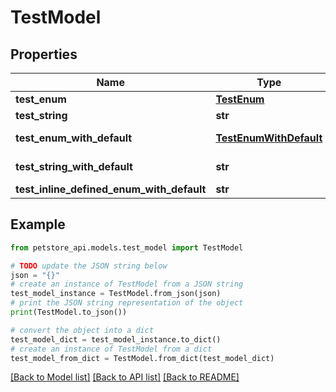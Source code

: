 # TestModel


## Properties

Name | Type | Description | Notes
------------ | ------------- | ------------- | -------------
**test_enum** | [**TestEnum**](TestEnum.md) |  | 
**test_string** | **str** |  | [optional] 
**test_enum_with_default** | [**TestEnumWithDefault**](TestEnumWithDefault.md) |  | [optional] [default to TestEnumWithDefault.ZWEI]
**test_string_with_default** | **str** |  | [optional] [default to 'ahoy matey']
**test_inline_defined_enum_with_default** | **str** |  | [optional] [default to 'B']

## Example

```python
from petstore_api.models.test_model import TestModel

# TODO update the JSON string below
json = "{}"
# create an instance of TestModel from a JSON string
test_model_instance = TestModel.from_json(json)
# print the JSON string representation of the object
print(TestModel.to_json())

# convert the object into a dict
test_model_dict = test_model_instance.to_dict()
# create an instance of TestModel from a dict
test_model_from_dict = TestModel.from_dict(test_model_dict)
```
[[Back to Model list]](../README.md#documentation-for-models) [[Back to API list]](../README.md#documentation-for-api-endpoints) [[Back to README]](../README.md)


